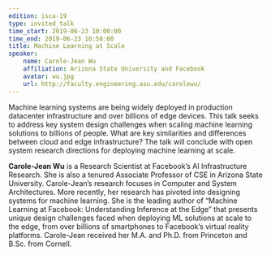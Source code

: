 ```yaml
---
edition: isca-19
type: invited_talk
time_start: 2019-06-23 10:00:00
time_end: 2019-06-23 10:50:00
title: Machine Learning at Scale
speaker:
    name: Carole-Jean Wu
    affiliation: Arizona State University and Facebook
    avatar: wu.jpg
    url: http://faculty.engineering.asu.edu/carolewu/
---
```

Machine learning systems are being widely deployed in production datacenter infrastructure and over billions of edge devices. This talk seeks to address key system design challenges when scaling machine learning solutions to billions of people. What are key similarities and differences between cloud and edge infrastructure? The talk will conclude with open system research directions for deploying machine learning at scale.

**Carole-Jean Wu** is a Research Scientist at Facebook’s AI Infrastructure Research. She is also a tenured Associate Professor of CSE in Arizona State University. Carole-Jean’s research focuses in Computer and System Architectures. More recently, her research has pivoted into designing systems for machine learning. She is the leading author of “Machine Learning at Facebook: Understanding Inference at the Edge” that presents unique design challenges faced when deploying ML solutions at scale to the edge, from over billions of smartphones to Facebook’s virtual reality platforms. Carole-Jean received her M.A. and Ph.D. from Princeton and B.Sc. from Cornell.
